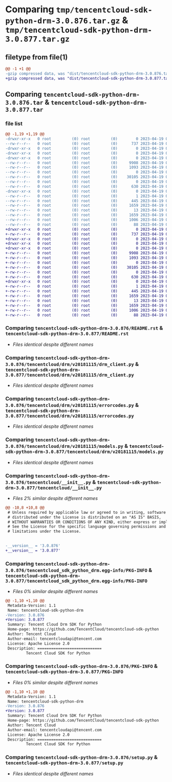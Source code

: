 # Comparing `tmp/tencentcloud-sdk-python-drm-3.0.876.tar.gz` & `tmp/tencentcloud-sdk-python-drm-3.0.877.tar.gz`

## filetype from file(1)

```diff
@@ -1 +1 @@
-gzip compressed data, was "dist/tencentcloud-sdk-python-drm-3.0.876.tar", last modified: Wed Apr 19 00:24:52 2023, max compression
+gzip compressed data, was "dist/tencentcloud-sdk-python-drm-3.0.877.tar", last modified: Wed Apr 19 09:13:01 2023, max compression
```

## Comparing `tencentcloud-sdk-python-drm-3.0.876.tar` & `tencentcloud-sdk-python-drm-3.0.877.tar`

### file list

```diff
@@ -1,19 +1,19 @@
-drwxr-xr-x   0 root         (0) root         (0)        0 2023-04-19 00:24:52.000000 tencentcloud-sdk-python-drm-3.0.876/
--rw-r--r--   0 root         (0) root         (0)      737 2023-04-19 00:24:52.000000 tencentcloud-sdk-python-drm-3.0.876/README.rst
-drwxr-xr-x   0 root         (0) root         (0)        0 2023-04-19 00:24:52.000000 tencentcloud-sdk-python-drm-3.0.876/tencentcloud/
-drwxr-xr-x   0 root         (0) root         (0)        0 2023-04-19 00:24:52.000000 tencentcloud-sdk-python-drm-3.0.876/tencentcloud/drm/
-drwxr-xr-x   0 root         (0) root         (0)        0 2023-04-19 00:24:52.000000 tencentcloud-sdk-python-drm-3.0.876/tencentcloud/drm/v20181115/
--rw-r--r--   0 root         (0) root         (0)     9908 2023-04-19 00:24:52.000000 tencentcloud-sdk-python-drm-3.0.876/tencentcloud/drm/v20181115/drm_client.py
--rw-r--r--   0 root         (0) root         (0)     1093 2023-04-19 00:24:52.000000 tencentcloud-sdk-python-drm-3.0.876/tencentcloud/drm/v20181115/errorcodes.py
--rw-r--r--   0 root         (0) root         (0)        0 2023-04-19 00:24:52.000000 tencentcloud-sdk-python-drm-3.0.876/tencentcloud/drm/v20181115/__init__.py
--rw-r--r--   0 root         (0) root         (0)    30105 2023-04-19 00:24:52.000000 tencentcloud-sdk-python-drm-3.0.876/tencentcloud/drm/v20181115/models.py
--rw-r--r--   0 root         (0) root         (0)        0 2023-04-19 00:24:52.000000 tencentcloud-sdk-python-drm-3.0.876/tencentcloud/drm/__init__.py
--rw-r--r--   0 root         (0) root         (0)      630 2023-04-19 00:24:52.000000 tencentcloud-sdk-python-drm-3.0.876/tencentcloud/__init__.py
-drwxr-xr-x   0 root         (0) root         (0)        0 2023-04-19 00:24:52.000000 tencentcloud-sdk-python-drm-3.0.876/tencentcloud_sdk_python_drm.egg-info/
--rw-r--r--   0 root         (0) root         (0)        1 2023-04-19 00:24:52.000000 tencentcloud-sdk-python-drm-3.0.876/tencentcloud_sdk_python_drm.egg-info/dependency_links.txt
--rw-r--r--   0 root         (0) root         (0)      445 2023-04-19 00:24:52.000000 tencentcloud-sdk-python-drm-3.0.876/tencentcloud_sdk_python_drm.egg-info/SOURCES.txt
--rw-r--r--   0 root         (0) root         (0)     1659 2023-04-19 00:24:52.000000 tencentcloud-sdk-python-drm-3.0.876/tencentcloud_sdk_python_drm.egg-info/PKG-INFO
--rw-r--r--   0 root         (0) root         (0)       13 2023-04-19 00:24:52.000000 tencentcloud-sdk-python-drm-3.0.876/tencentcloud_sdk_python_drm.egg-info/top_level.txt
--rw-r--r--   0 root         (0) root         (0)     1659 2023-04-19 00:24:52.000000 tencentcloud-sdk-python-drm-3.0.876/PKG-INFO
--rw-r--r--   0 root         (0) root         (0)     1006 2023-04-19 00:24:52.000000 tencentcloud-sdk-python-drm-3.0.876/setup.py
--rw-r--r--   0 root         (0) root         (0)       88 2023-04-19 00:24:52.000000 tencentcloud-sdk-python-drm-3.0.876/setup.cfg
+drwxr-xr-x   0 root         (0) root         (0)        0 2023-04-19 09:13:01.000000 tencentcloud-sdk-python-drm-3.0.877/
+-rw-r--r--   0 root         (0) root         (0)      737 2023-04-19 09:13:01.000000 tencentcloud-sdk-python-drm-3.0.877/README.rst
+drwxr-xr-x   0 root         (0) root         (0)        0 2023-04-19 09:13:01.000000 tencentcloud-sdk-python-drm-3.0.877/tencentcloud/
+drwxr-xr-x   0 root         (0) root         (0)        0 2023-04-19 09:13:01.000000 tencentcloud-sdk-python-drm-3.0.877/tencentcloud/drm/
+drwxr-xr-x   0 root         (0) root         (0)        0 2023-04-19 09:13:01.000000 tencentcloud-sdk-python-drm-3.0.877/tencentcloud/drm/v20181115/
+-rw-r--r--   0 root         (0) root         (0)     9908 2023-04-19 09:13:01.000000 tencentcloud-sdk-python-drm-3.0.877/tencentcloud/drm/v20181115/drm_client.py
+-rw-r--r--   0 root         (0) root         (0)     1093 2023-04-19 09:13:01.000000 tencentcloud-sdk-python-drm-3.0.877/tencentcloud/drm/v20181115/errorcodes.py
+-rw-r--r--   0 root         (0) root         (0)        0 2023-04-19 09:13:01.000000 tencentcloud-sdk-python-drm-3.0.877/tencentcloud/drm/v20181115/__init__.py
+-rw-r--r--   0 root         (0) root         (0)    30105 2023-04-19 09:13:01.000000 tencentcloud-sdk-python-drm-3.0.877/tencentcloud/drm/v20181115/models.py
+-rw-r--r--   0 root         (0) root         (0)        0 2023-04-19 09:13:01.000000 tencentcloud-sdk-python-drm-3.0.877/tencentcloud/drm/__init__.py
+-rw-r--r--   0 root         (0) root         (0)      630 2023-04-19 09:13:01.000000 tencentcloud-sdk-python-drm-3.0.877/tencentcloud/__init__.py
+drwxr-xr-x   0 root         (0) root         (0)        0 2023-04-19 09:13:01.000000 tencentcloud-sdk-python-drm-3.0.877/tencentcloud_sdk_python_drm.egg-info/
+-rw-r--r--   0 root         (0) root         (0)        1 2023-04-19 09:13:01.000000 tencentcloud-sdk-python-drm-3.0.877/tencentcloud_sdk_python_drm.egg-info/dependency_links.txt
+-rw-r--r--   0 root         (0) root         (0)      445 2023-04-19 09:13:01.000000 tencentcloud-sdk-python-drm-3.0.877/tencentcloud_sdk_python_drm.egg-info/SOURCES.txt
+-rw-r--r--   0 root         (0) root         (0)     1659 2023-04-19 09:13:01.000000 tencentcloud-sdk-python-drm-3.0.877/tencentcloud_sdk_python_drm.egg-info/PKG-INFO
+-rw-r--r--   0 root         (0) root         (0)       13 2023-04-19 09:13:01.000000 tencentcloud-sdk-python-drm-3.0.877/tencentcloud_sdk_python_drm.egg-info/top_level.txt
+-rw-r--r--   0 root         (0) root         (0)     1659 2023-04-19 09:13:01.000000 tencentcloud-sdk-python-drm-3.0.877/PKG-INFO
+-rw-r--r--   0 root         (0) root         (0)     1006 2023-04-19 09:13:01.000000 tencentcloud-sdk-python-drm-3.0.877/setup.py
+-rw-r--r--   0 root         (0) root         (0)       88 2023-04-19 09:13:01.000000 tencentcloud-sdk-python-drm-3.0.877/setup.cfg
```

### Comparing `tencentcloud-sdk-python-drm-3.0.876/README.rst` & `tencentcloud-sdk-python-drm-3.0.877/README.rst`

 * *Files identical despite different names*

### Comparing `tencentcloud-sdk-python-drm-3.0.876/tencentcloud/drm/v20181115/drm_client.py` & `tencentcloud-sdk-python-drm-3.0.877/tencentcloud/drm/v20181115/drm_client.py`

 * *Files identical despite different names*

### Comparing `tencentcloud-sdk-python-drm-3.0.876/tencentcloud/drm/v20181115/errorcodes.py` & `tencentcloud-sdk-python-drm-3.0.877/tencentcloud/drm/v20181115/errorcodes.py`

 * *Files identical despite different names*

### Comparing `tencentcloud-sdk-python-drm-3.0.876/tencentcloud/drm/v20181115/models.py` & `tencentcloud-sdk-python-drm-3.0.877/tencentcloud/drm/v20181115/models.py`

 * *Files identical despite different names*

### Comparing `tencentcloud-sdk-python-drm-3.0.876/tencentcloud/__init__.py` & `tencentcloud-sdk-python-drm-3.0.877/tencentcloud/__init__.py`

 * *Files 2% similar despite different names*

```diff
@@ -10,8 +10,8 @@
 # Unless required by applicable law or agreed to in writing, software
 # distributed under the License is distributed on an "AS IS" BASIS,
 # WITHOUT WARRANTIES OR CONDITIONS OF ANY KIND, either express or implied.
 # See the License for the specific language governing permissions and
 # limitations under the License.
 
 
-__version__ = '3.0.876'
+__version__ = '3.0.877'
```

### Comparing `tencentcloud-sdk-python-drm-3.0.876/tencentcloud_sdk_python_drm.egg-info/PKG-INFO` & `tencentcloud-sdk-python-drm-3.0.877/tencentcloud_sdk_python_drm.egg-info/PKG-INFO`

 * *Files 0% similar despite different names*

```diff
@@ -1,10 +1,10 @@
 Metadata-Version: 1.1
 Name: tencentcloud-sdk-python-drm
-Version: 3.0.876
+Version: 3.0.877
 Summary: Tencent Cloud Drm SDK for Python
 Home-page: https://github.com/TencentCloud/tencentcloud-sdk-python
 Author: Tencent Cloud
 Author-email: tencentcloudapi@tencent.com
 License: Apache License 2.0
 Description: ============================
         Tencent Cloud SDK for Python
```

### Comparing `tencentcloud-sdk-python-drm-3.0.876/PKG-INFO` & `tencentcloud-sdk-python-drm-3.0.877/PKG-INFO`

 * *Files 0% similar despite different names*

```diff
@@ -1,10 +1,10 @@
 Metadata-Version: 1.1
 Name: tencentcloud-sdk-python-drm
-Version: 3.0.876
+Version: 3.0.877
 Summary: Tencent Cloud Drm SDK for Python
 Home-page: https://github.com/TencentCloud/tencentcloud-sdk-python
 Author: Tencent Cloud
 Author-email: tencentcloudapi@tencent.com
 License: Apache License 2.0
 Description: ============================
         Tencent Cloud SDK for Python
```

### Comparing `tencentcloud-sdk-python-drm-3.0.876/setup.py` & `tencentcloud-sdk-python-drm-3.0.877/setup.py`

 * *Files identical despite different names*

